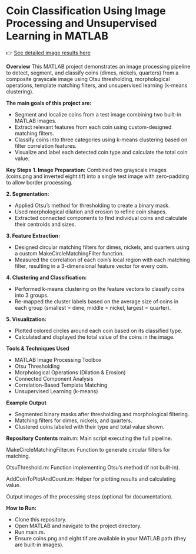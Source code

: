 # Coin Classification Using Image Processing and Unsupervised Learning in MATLAB

👉 [See detailed image results here](Figures.md)

**Overview**
This MATLAB project demonstrates an image processing pipeline to detect, segment, and classify coins (dimes, nickels, quarters) from a composite grayscale image using Otsu thresholding, morphological operations, template matching filters, and unsupervised learning (k-means clustering).

**The main goals of this project are:**

- Segment and localize coins from a test image combining two built-in MATLAB images.
- Extract relevant features from each coin using custom-designed matching filters.
- Classify coins into three categories using k-means clustering based on filter correlation features.
- Visualize and label each detected coin type and calculate the total coin value.

**Key Steps**
**1. Image Preparation:**
Combined two grayscale images (coins.png and inverted eight.tif) into a single test image with zero-padding to allow border processing.

**2. Segmentation:**
- Applied Otsu’s method for thresholding to create a binary mask.
- Used morphological dilation and erosion to refine coin shapes.
- Extracted connected components to find individual coins and calculate their centroids and sizes.

**3. Feature Extraction:**
- Designed circular matching filters for dimes, nickels, and quarters using a custom MakeCircleMatchingFilter function.
- Measured the correlation of each coin’s local region with each matching filter, resulting in a 3-dimensional feature vector for every coin.

**4. Clustering and Classification:**
- Performed k-means clustering on the feature vectors to classify coins into 3 groups.
- Re-mapped the cluster labels based on the average size of coins in each group (smallest = dime, middle = nickel, largest = quarter).

**5. Visualization:**
- Plotted colored circles around each coin based on its classified type.
- Calculated and displayed the total value of the coins in the image.

**Tools & Techniques Used**
- MATLAB Image Processing Toolbox
- Otsu Thresholding
- Morphological Operations (Dilation & Erosion)
- Connected Component Analysis
- Correlation-Based Template Matching
- Unsupervised Learning (k-means)

**Example Output**
- Segmented binary masks after thresholding and morphological filtering.
- Matching filters for dimes, nickels, and quarters.
- Clustered coins labeled with their type and total value shown.

**Repository Contents**
main.m: Main script executing the full pipeline.

MakeCircleMatchingFilter.m: Function to generate circular filters for matching.

OtsuThreshold.m: Function implementing Otsu’s method (if not built-in).

AddCoinToPlotAndCount.m: Helper for plotting results and calculating value.

Output images of the processing steps (optional for documentation).

**How to Run:**
- Clone this repository.
- Open MATLAB and navigate to the project directory.
- Run main.m.
- Ensure coins.png and eight.tif are available in your MATLAB path (they are built-in images).


